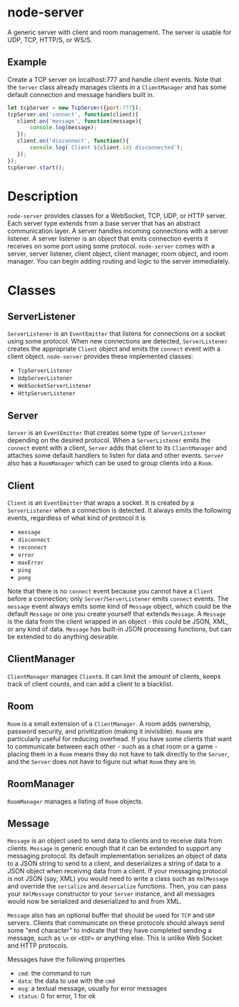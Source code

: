 # node-server
A generic server with client and room management. The server is usable for UDP, TCP, HTTP/S, or WS/S.

## Example
Create a TCP server on localhost:777 and handle client events. Note that the `Server` class already manages clients in a `ClientManager` and has some default connection and message handlers built in.

```js
let tcpServer = new TcpServer({port:777});
tcpServer.on('connect', function(client){
   client.on('message', function(message){
       console.log(message);
   });
   client.on('disconnect', function(){
       console.log(`Client ${client.id} disconnected`);
   });
});
tcpServer.start();
```

# Description
`node-server` provides classes for a WebSocket, TCP, UDP, or HTTP server. Each server type extends from a base server that has an abstract communication layer. A server handles incoming connections with a server listener. A server listener is an object that emits connection events it receives on some port using some protocol. `node-server` comes with a server, server listener, client object, client manager, room object, and room manager. You can begin adding routing and logic to the server immediately.

# Classes
## ServerListener
`ServerListener` is an `EventEmitter` that listens for connections on a socket using some protocol. When new connections are detected, `ServerListener` creates the appropriate `Client` object and emits the `connect` event with a client object. `node-server` provides these implemented classes:
- `TcpServerListener`
- `UdpServerListener`
- `WebSocketServerListener`
- `HttpServerListener`

## Server
`Server` is an `EventEmitter` that creates some type of `ServerListener` depending on the desired protocol. When a `ServerListener` emits the `connect` event with a client, `Server` adds that client to its `ClientManager` and attaches some default handlers to listen for data and other events. `Server` also has a `RoomManager` which can be used to group clients into a `Room`.

## Client
`Client` is an `EventEmitter` that wraps a socket. It is created by a `ServerListener` when a connection is detected. It always emits the following events, regardless of what kind of protocol it is
- `message`
- `disconnect`
- `reconnect`
- `error`
- `maxError`
- `ping`
- `pong`

Note that there is no `connect` event because you cannot have a `Client` before a connection; only `Server`/`ServerListener` emits `connect` events. The `message` event always emits some kind of `Message` object, which could be the default `Message` or one you create yourself that extends `Message`. A `Message` is the data from the client wrapped in an object - this could be JSON, XML, or any kind of data. `Message` has built-in JSON processing functions, but can be extended to do anything desirable. 

## ClientManager
`ClientManager` manages `Client`s. It can limit the amount of clients, keeps track of client counts, and can add a client to a blacklist.

## Room
`Room` is a small extension of a `ClientManager`. A room adds ownership, password security, and privitization (making it inivisible). `Room`s are particularly useful for reducing overhead. If you have some clients that want to communicate between each other - such as a chat room or a game - placing them in a `Room` means they do not have to talk directly to the `Server`, and the `Server` does not have to figure out what `Room` they are in. 

## RoomManager
`RoomManager` manages a listing of `Room` objects.

## Message
`Message` is an object used to send data to clients and to receive data from clients. `Message` is generic enough that it can be extended to support any messaging protocol. Its default implementation serializes an object of data to a JSON string to send to a client, and deserializes a string of data to a JSON object when receiving data from a client. If your messaging protocol is not JSON (say, XML) you would need to write a class such as `XmlMessage` and override the `serialize` and `deserialize` functions. Then, you can pass your `XmlMessage` constructor to your `Server` instance, and all messages would now be serialized and deserialized to and from XML.

`Message` also has an optional buffer that should be used for `TCP` and `UDP` servers. Clients that communicate on these protocols should always send some "end character" to indicate that they have completed sending a message, such as `\n` or `<EOF>` or anything else. This is unlike Web Socket and HTTP protocols.

Messages have the following properties
- `cmd`: the command to run
- `data`: the data to use with the `cmd`
- `msg`: a textual message, usually for error messages
- `status`: 0 for error, 1 for ok
